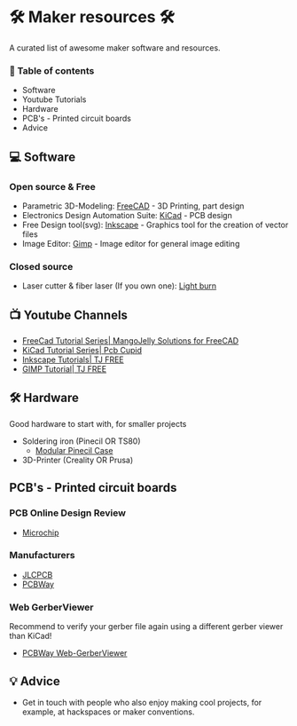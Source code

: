 #  🛠️  Maker resources 🛠️
A curated list of awesome maker software and resources.

### 📌 Table of contents
- Software
- Youtube Tutorials
- Hardware
- PCB's - Printed circuit boards
- Advice

## 💻 Software

### Open source & Free
- Parametric 3D-Modeling: [FreeCAD](https://www.freecad.org/) - 3D Printing, part design
- Electronics Design Automation Suite: [KiCad](https://www.kicad.org/) - PCB design
- Free Design tool(svg): [Inkscape](https://inkscape.org/) - Graphics tool for the creation of vector files
- Image Editor: [Gimp](https://www.gimp.org/) - Image editor for general image editing

### Closed source

- Laser cutter & fiber laser (If you own one): [Light burn](https://lightburnsoftware.com/)

## 📺 Youtube Channels

- [FreeCad Tutorial Series| MangoJelly Solutions for FreeCAD](https://www.youtube.com/watch?v=NXN7TOg3kj4&list=PLWuyJLVUNtc0UszswD0oD5q4VeWTrK7JC)
- [KiCad Tutorial Series| Pcb Cupid](https://www.youtube.com/watch?v=szu8dJoyikA&list=PLn6004q9oeqGl91KifK6xHGuqvXGb374G)
- [Inkscape Tutorials| TJ FREE](https://www.youtube.com/watch?v=8f011wdiW7g&list=PLqazFFzUAPc5lOQwDoZ4Dw2YSXtO7lWNv)
- [GIMP Tutorial| TJ FREE](https://www.youtube.com/watch?v=_wDDqs95TKY&list=PLqazFFzUAPc4vITMJaF3Fnqh3pccSMnC4)

## 🛠️ Hardware
Good hardware to start with, for smaller projects
- Soldering iron (Pinecil OR TS80)
  - [Modular Pinecil Case](https://www.printables.com/model/1020983-pinecil-case-modular-edition/files)
- 3D-Printer (Creality OR Prusa)

## PCB's - Printed circuit boards
### PCB Online Design Review
- [Microchip](https://www.microchip.com/en-us/support/design-help/design-check-services)
### Manufacturers
- [JLCPCB](https://jlcpcb.com/)
- [PCBWay](https://www.pcbway.com/)
### Web GerberViewer
Recommend to verify your gerber file again using a different gerber viewer than KiCad!
- [PCBWay Web-GerberViewer](https://www.pcbway.com/project/OnlineGerberViewer.html)

## 💡 Advice
- Get in touch with people who also enjoy making cool projects, for example, at hackspaces or maker conventions.
